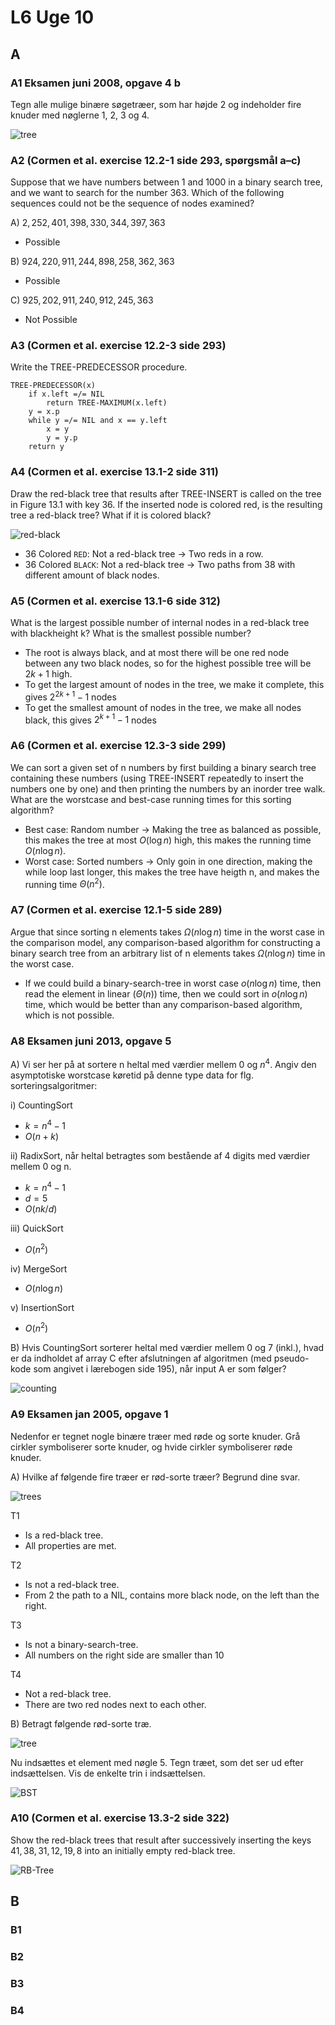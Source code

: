 # L6 Uge 10

## A

### A1 Eksamen juni 2008, opgave 4 b

Tegn alle mulige binære søgetræer, som har højde 2
og indeholder fire knuder med nøglerne 1, 2, 3 og 4.

![tree](1.png)

### A2 (Cormen et al. exercise 12.2-1 side 293, spørgsmål a–c)

Suppose that we have numbers between 1 and 1000 in a binary search tree, and we
want to search for the number 363. Which of the following sequences could not be
the sequence of nodes examined?

A) $2, 252, 401, 398, 330, 344, 397, 363$

- Possible

B) $924, 220, 911, 244, 898, 258, 362, 363$

- Possible

C) $925, 202, 911, 240, 912, 245, 363$

- Not Possible

### A3 (Cormen et al. exercise 12.2-3 side 293)

Write the TREE-PREDECESSOR procedure.

```text
TREE-PREDECESSOR(x)
    if x.left =/= NIL
        return TREE-MAXIMUM(x.left)
    y = x.p
    while y =/= NIL and x == y.left
        x = y
        y = y.p
    return y
```

### A4 (Cormen et al. exercise 13.1-2 side 311)

Draw the red-black tree that results after TREE-INSERT is called on the tree in
Figure 13.1 with key 36. If the inserted node is colored red, is the resulting tree a red-black tree? What if it is colored black?

![red-black](2.png)

- 36 Colored `RED`: Not a red-black tree -> Two reds in a row.
- 36 Colored `BLACK`: Not a red-black tree -> Two paths from 38 with different amount of black nodes.

### A5 (Cormen et al. exercise 13.1-6 side 312)

What is the largest possible number of internal nodes in a red-black tree with blackheight k? What is the smallest possible number?

- The root is always black, and at most there will be one red node between any two black nodes, so for the highest possible tree will be $2k +1$ high.
- To get the largest amount of nodes in the tree, we make it complete, this gives $2^{2k+1} - 1$ nodes
- To get the smallest amount of nodes in the tree, we make all nodes black, this gives $2^{k+1} - 1$ nodes

### A6 (Cormen et al. exercise 12.3-3 side 299)

We can sort a given set of n numbers by first building a binary search tree containing these numbers (using TREE-INSERT repeatedly to insert the numbers one by
one) and then printing the numbers by an inorder tree walk. What are the worstcase and best-case running times for this sorting algorithm?

- Best case: Random number -> Making the tree as balanced as possible, this makes the tree at most $O(\log n)$ high, this makes the running time $O(n \log n)$.
- Worst case: Sorted numbers -> Only goin in one direction, making the while loop last longer, this makes the tree have heigth n, and makes the running time $\Theta (n^2)$.

### A7 (Cormen et al. exercise 12.1-5 side 289)

Argue that since sorting n elements takes $\Omega(n \log n)$ time in the worst case in the comparison model, any comparison-based algorithm for constructing a binary search tree from an arbitrary list of n elements takes $\Omega(n \log n)$ time in the worst case.

- If we could build a binary-search-tree in worst case $o(n \log n)$ time, then read the element in linear $(\Theta(n))$ time, then we could sort in $o(n \log n)$ time, which would be better than any comparison-based algorithm, which is not possible.

### A8  Eksamen juni 2013, opgave 5

A)
Vi ser her på at sortere n heltal med værdier mellem $0$ og $n^4$. Angiv den asymptotiske worstcase køretid på denne type data for flg. sorteringsalgoritmer:

i) CountingSort

- $k = n^4 - 1$
- $O(n + k)$

ii) RadixSort, når heltal betragtes som bestående af 4 digits
med værdier mellem 0 og n.

- $k = n^4 - 1$
- $d = 5$
- $O(nk/d)$

iii) QuickSort

- $O(n^2)$

iv) MergeSort

- $O(n \log n)$

v) InsertionSort

- $O(n^2)$

B) Hvis CountingSort sorterer heltal med værdier mellem 0 og 7 (inkl.), hvad
er da indholdet af array C efter afslutningen af algoritmen (med pseudo-kode
som angivet i lærebogen side 195), når input A er som følger?

![counting](3.png)

### A9 Eksamen jan 2005, opgave 1

Nedenfor er tegnet nogle binære træer med røde og sorte knuder. Grå cirkler symboliserer sorte knuder, og hvide cirkler symboliserer røde knuder.

A) Hvilke af følgende fire træer er rød-sorte træer? Begrund dine svar.

![trees](4.png)

T1

- Is a red-black tree.
- All properties are met.

T2

- Is not a red-black tree.
- From 2 the path to a NIL, contains more black node, on the left than the right.

T3

- Is not a binary-search-tree.
- All numbers on the right side are smaller than 10

T4

- Not a red-black tree.
- There are two red nodes next to each other.

B) Betragt følgende rød-sorte træ.

![tree](5.png)

Nu indsættes et element med nøgle 5. Tegn træet, som det ser ud efter indsættelsen. Vis de enkelte trin i indsættelsen.

![BST](6.png)

### A10 (Cormen et al. exercise 13.3-2 side 322)

Show the red-black trees that result after successively inserting the keys $41,38,31,12,19,8$ into an initially empty red-black tree.

![RB-Tree](7.png)

## B

### B1

### B2

### B3

### B4
